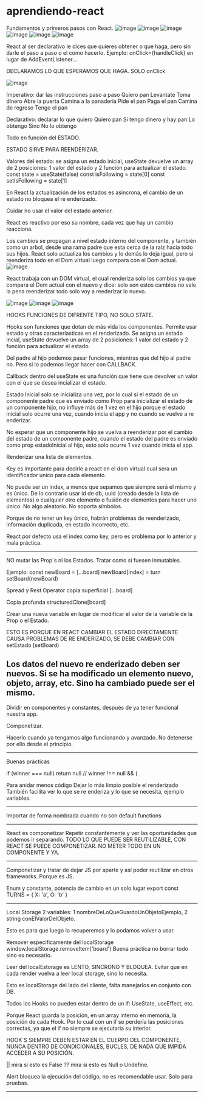 # aprendiendo-react
Fundamentos y primeros pasos con React.
![image](https://github.com/user-attachments/assets/b8fcaf90-d8b6-4151-a39a-9d8383889f2c)
![image](https://github.com/user-attachments/assets/663bdef1-c9cb-4469-977f-b35caab2bd30)
![image](https://github.com/user-attachments/assets/4570a4eb-eccc-41dc-8343-c01689603e09)
![image](https://github.com/user-attachments/assets/6dc04d28-c30e-4932-b842-7fdc10659f4e)
![image](https://github.com/user-attachments/assets/2cd4b645-d2f1-48a2-a43f-5cd06be019fa)
![image](https://github.com/user-attachments/assets/1f05e6d4-1896-4762-bae4-b32a42d13898)

React al ser declarativo le dices que quieres obtener o que haga, pero sin darle el paso a paso o el como hacerlo.  Ejemplo: onClick={handleClick} en lugar de AddEventListener...

DECLARAMOS LO QUE ESPERAMOS QUE HAGA. SOLO onClick

![image](https://github.com/user-attachments/assets/f205f77b-df73-4699-9869-8d59ec0c9216)

Imperativo: dar las instrucciones paso a paso
  Quiero pan
    Levantate
    Toma dinero
    Abre la puerta
    Camina a la panaderia
    Pide el pan
    Paga el pan
    Camina de regreso
    Tengo el pan

Declarativo: declarar lo que quiero
  Quiero pan
    Si tengo dinero y hay pan
      Lo obtengo
    Sino
      No lo obtengo

Todo en función del ESTADO.

ESTADO SIRVE PARA REENDERIZAR.

Valores del estado: se asigna un estado inicial, useState devuelve un array de 2 posiciones: 1 valor del estado y 2 función para actualizar el estado.
  const state = useState(false)
  const isFollowing = state[0]
  const setIsFollowing = state[1]

En React la actualización de los estados es asincrona, el cambio de un estado no bloquea el re enderizado.

Cuidar no usar el valor del estado anterior.

React es reactivo por eso su nombre, cada vez que hay un cambio reacciona.

Los cambios se propagan a nivel estado interno del componente, y también como un arbol, desde una rama padre que esta cerca de la raíz hacia todo sus hijos. React solo actualiza los cambios y lo demás lo deja igual, pero si reenderiza todo en el Dom virtual luego compara con el Dom actual.
![image](https://github.com/user-attachments/assets/762161b2-0a7e-4e8f-8736-62e49fc7d73e)

React trabaja con un DOM virtual, el cual renderiza solo los cambios ya que compara el Dom actual con el nuevo y dice: solo son estos cambios no vale la pena reenderizar todo solo voy a reederizar lo nuevo.

![image](https://github.com/user-attachments/assets/d628f9d3-7dac-43a5-9c6b-61698feba05f)
![image](https://github.com/user-attachments/assets/88613695-d586-40e8-b338-8f32f0402289)
![image](https://github.com/user-attachments/assets/6794743d-24fa-49de-b3d7-a47ad6f2f4b4)

HOOKS FUNCIONES DE DIFRENTE TIPO, NO SOLO STATE.

Hooks son funciones que dotan de más vida los componentes. 
Permite usar estado y otras caracteríasticas en el renderizado.
Se asigna un estado incial, useState devuelve un array de 2 posiciones: 1 valor del estado y 2 función para actualizar el estado.

Del padre al hijo podemos pasar funciones, mientras que del hijo al padre no. Pero si lo podemos llegar hacer con CALLBACK.

Callback dentro del useState es una función que tiene que devolver un valor con el que se desea incializar el estado.

Estado Inicial solo se inicializa una vez, por lo cual si el estado de un componente padre que es enviado como Prop para inicializar el estado de un componente hijo, no influye más de 1 vez en el hijo porque el estado inicial solo ocurre una vez, cuando inicia el app y no cuando se vuelve a re enderizar.

No esperar que un componente hijo se vuelva a reenderizar por el cambio del estado de un componente padre, cuando el estado del padre es enviado como prop estadoInicial al hijo, esto solo ocurre 1 vez cuando inicia el app.

Renderizar una lista de elementos. 

Key es importante para decirle a react en el dom virtual cual sera un identificador unico para cada elemento.

No puede ser un index, a menos que sepamos que siempre será el mismo y es único. De lo contrario usar id de db, uuid (creado desde la lista de elementos) o cualquier otro elemento o fusión de elementos para hacer uno único. No algo aleatorio. No soporta símbolos.

Porque de no tener un key único, habrán problemas de reenderizado, información duplicada, en estado incorrecto, etc.

React por defecto usa el index como key, pero es problema por lo anterior y mala práctica.

-----------------------------------------------------------------------------------------------------------------------------------------
NO mutar las Prop´s ni los Estados. Tratar como si fuesen inmutables.

Ejemplo: 
const newBoard = [...board]
    newBoard[index] = turn
    setBoard(newBoard)

Spread y Rest Operator copia superficial
[...board]

Copia profunda
structuredClone[board]

Crear una nueva variable en lugar de modificar el valor de la variable de la Prop o el Estado.

ESTO ES PORQUE EN REACT CAMBIAR EL ESTADO DIRECTAMENTE CAUSA PROBLEMAS DE RE ENDERIZADO, SE DEBE CAMBIAR CON setEstado (setBoard)

Los datos del nuevo re enderizado deben ser nuevos. Si se ha modificado un elemento nuevo, objeto, array, etc. Sino ha cambiado puede ser el mismo.
---------------------------------------------------------------------------------------------------------------------------------------------
Dividir en componentes y constantes, después de ya tener funcional nuestra app.

Componetizar.

Hacerlo cuando ya tengamos algo funcionando y avanzado. No detenerse por ello desde el principio.

--------------------------
Buenas prácticas

if (winner === null) return null
    // winner !== null && (

Para anidar menos código
Dejar lo más limpio posible el renderizado
También facilita ver lo que se re enderiza y lo que se necesita, ejemplo variables.

------------------------

Importar de forma nombrada cuando no son default functions

------------------------

React es componetizar
Repetir constantemente y ver las oportunidades que podemos ir separando.
TODO LO QUE PUEDE SER REUTILIZABLE, CON REACT SE PUEDE COMPONETIZAR. NO METER TODO EN UN COMPONENTE Y YA.

--------------------------

Componetizar y tratar de dejar JS por aparte y así poder reutilizar en otros frameworks. Porque es JS.

Enum y constante, potencia de cambio en un solo lugar
export const TURNS = {
    X: 'a',
    O: 'b'
}

---------------------------

Local Storage
2 variables: 1 nombreDeLoQueGuardoUnObjetoEjemplo, 2 string conElValorDelObjeto.

Esto es para que luego lo recuperemos y lo podamos volver a usar.

Remover especificamente del localStorage
window.localStorage.removeItem('board')
Buena práctica no borrar todo sino es necesario.

Leer del localEstorage es LENTO, SINCRONO Y BLOQUEA. Evitar que en cada render vuelva a leer local storage, sino lo necesita.

Esto es localStorage del lado del cliente, falta manejarlos en conjunto con DB.

Todos los Hooks no pueden estar dentro de un if: UseState, useEffect, etc.

Porque React guarda la posición, en un array interno en memoria, la posición de cada Hook. Por lo cual con un if se perdería las posiciones correctas, ya que el if no siempre se ejecutaria su interior.

HOOK´S SIEMPRE DEBEN ESTAR EN EL CUERPO DEL COMPONENTE, NUNCA DENTRO DE CONDICIONALES, BUCLES, DE NADA QUE IMPIDA ACCEDER A SU POSICIÓN.

|| mira si esto es False
?? mira si esto es Null o Undefine.

Alert bloquea la ejecución del código, no es recomendable usar. Solo para pruebas.

-----------------------------------------------
